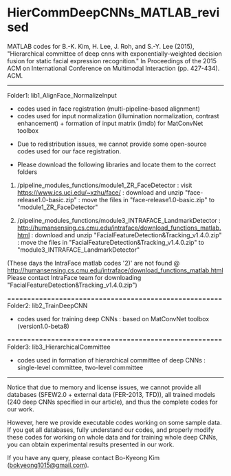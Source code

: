 # HierCommDeepCNNs_MATLAB_revised
MATLAB codes for
B.-K. Kim, H. Lee, J. Roh, and S.-Y. Lee (2015), 
"Hierarchical committee of deep cnns with exponentially-weighted decision fusion for static facial expression recognition."
In Proceedings of the 2015 ACM on International Conference on Multimodal Interaction (pp. 427-434). ACM.

------------------------------------------------------

Folder1: lib1_AlignFace_NormalizeInput

- codes used in face registration (multi-pipeline-based alignment)
- codes used for input normalization (illumination normalization, contrast enhancement)
         + formation of input matrix (imdb) for MatConvNet toolbox 

* Due to redistribution issues, we cannot provide some open-source codes used for our face registration.

- Please download the following libraries and locate them to the correct folders

1) /pipeline_modules_functions/module1_ZR_FaceDetector
	: visit https://www.ics.uci.edu/~xzhu/face/
	: download and unzip "face-release1.0-basic.zip"
	: move the files in "face-release1.0-basic.zip" to "module1_ZR_FaceDetector"
	
2) /pipeline_modules_functions/module3_INTRAFACE_LandmarkDetector
	: http://humansensing.cs.cmu.edu/intraface/download_functions_matlab.html
	: download and unzip "FacialFeatureDetection&Tracking_v1.4.0.zip"
	: move the files in "FacialFeatureDetection&Tracking_v1.4.0.zip" to "module3_INTRAFACE_LandmarkDetector"
	
(These days the IntraFace matlab codes '2)' are not found @ http://humansensing.cs.cmu.edu/intraface/download_functions_matlab.html
Please contact IntraFace team for downloading "FacialFeatureDetection&Tracking_v1.4.0.zip")

======================================================
Folder2: lib2_TrainDeepCNN

- codes used for training deep CNNs
  : based on MatConvNet toolbox (version1.0-beta8)

======================================================
Folder3: lib3_HierarchicalCommittee

- codes used in formation of hierarchical committee of deep CNNs
  : single-level committee, two-level committee


------------------------------------------------------

Notice that due to memory and license issues, we cannot provide
all databases (SFEW2.0 + external data (FER-2013, TFD)),
all trained models (240 deep CNNs specified in our article),
and thus the complete codes for our work.

However, here we provide executable codes working on some sample data.
If you get all databases, fully understand our codes, and properly modify these codes for working on whole data and for training whole deep CNNs,
you can obtain experimental results presented in our work.

If you have any query, please contact Bo-Kyeong Kim (bokyeong1015@gmail.com).
